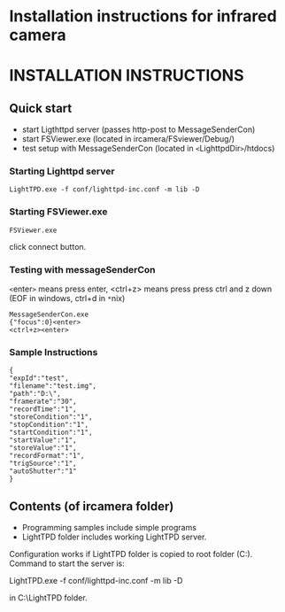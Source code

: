 # Installation instructions for infrared camera

# INSTALLATION INSTRUCTIONS #

## Quick start ##

  * start Ligthttpd server (passes http-post to MessageSenderCon)
  * start FSViewer.exe (located in ircamera/FSviewer/Debug/)
  * test setup with MessageSenderCon (located in `<`LighttpdDir`>`/htdocs)

### Starting Lighttpd server ###
```
LightTPD.exe -f conf/lighttpd-inc.conf -m lib -D
```
### Starting FSViewer.exe ###
```
FSViewer.exe
```
click connect button.

### Testing with messageSenderCon ###

`<`enter`>` means press enter, <ctrl+z> means press press ctrl and z down (EOF in windows, ctrl+d in `*`nix)

```
MessageSenderCon.exe
{"focus":0}<enter>
<ctrl+z><enter>
```

### Sample Instructions ###
```
{
"expId":"test",
"filename":"test.img",
"path":"D:\",
"framerate":"30",
"recordTime":"1",
"storeCondition":"1",
"stopCondition":"1",
"startCondition":"1",
"startValue":"1",
"storeValue":"1",
"recordFormat":"1",
"trigSource":"1",
"autoShutter":"1"
}
```
## Contents (of ircamera folder) ##

- Programming samples include simple programs
- LightTPD folder includes working LightTPD server.

Configuration works if LightTPD folder is copied
to root folder (C:\). Command to start the server
is:

LightTPD.exe -f conf/lighttpd-inc.conf -m lib -D

in C:\LightTPD folder.